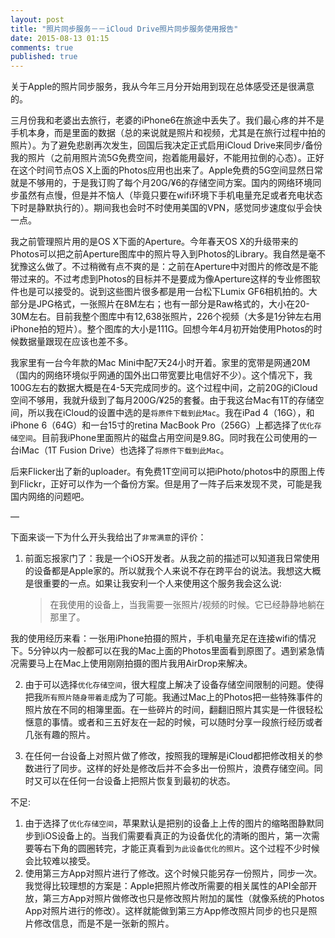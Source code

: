 ```yaml
---
layout: post
title: "照片同步服务－－iCloud Drive照片同步服务使用报告"
date: 2015-08-13 01:15
comments: true
published: true
---
```


关于Apple的照片同步服务，我从今年三月分开始用到现在总体感受还是很满意的。

三月份我和老婆出去旅行，老婆的iPhone6在旅途中丢失了。我们最心疼的并不是手机本身，而是里面的数据（总的来说就是照片和视频，尤其是在旅行过程中拍的照片）。为了避免悲剧再次发生，回国后我决定正式启用iCloud Drive来同步/备份我的照片（之前用照片流5G免费空间，抱着能用最好，不能用拉倒的心态）。正好在这个时间节点OS X上面的Photos应用也出来了。Apple免费的5G空间显然日常就是不够用的，于是我订购了每个月20G/¥6的存储空间方案。国内的网络环境同步虽然有点慢，但是并不恼人（毕竟只要在wifi环境下手机电量充足或者充电状态下时是静默执行的）。期间我也会时不时使用美国的VPN，感觉同步速度似乎会快一点。

我之前管理照片用的是OS X下面的Aperture。今年春天OS X的升级带来的Photos可以把之前Aperture图库中的照片导入到Photos的Library。我自然是毫不犹豫这么做了。不过稍微有点不爽的是：之前在Aperture中对图片的修改是不能带过来的。不过考虑到Photos的目标并不是要成为像Aperture这样的专业修图软件也是可以接受的。说到这些图片很多都是用一台松下Lumix GF6相机拍的。大部分是JPG格式，一张照片在8M左右；也有一部分是Raw格式的，大小在20-30M左右。目前我整个图库中有12,638张照片，226个视频（大多是1分钟左右用iPhone拍的短片）。整个图库的大小是111G。回想今年4月初开始使用Photos的时候数据量跟现在应该也差不多。

我家里有一台今年款的Mac Mini中配7天24小时开着。家里的宽带是网通20M（国内的网络环境似乎网通的国外出口带宽要比电信好不少）。这个情况下，我100G左右的数据大概是在4-5天完成同步的。这个过程中间，之前20G的iCloud空间不够用，我就升级到了每月200G/¥25的套餐。由于我这台Mac有1T的存储空间，所以我在iCloud的设置中选的是`将原件下载到此Mac`。我在iPad 4（16G），和iPhone 6（64G）和一台15寸的retina MacBook Pro（256G）上都选择了`优化存储空间`。目前我iPhone里面照片的磁盘占用空间是9.8G。同时我在公司使用的一台iMac（1T Fusion Drive）也选择了`将原件下载到此Mac`。

后来Flicker出了新的uploader。有免费1T空间可以把iPhoto/photos中的原图上传到Flickr，正好可以作为一个备份方案。但是用了一阵子后来发现不灵，可能是我国内网络的问题吧。

—

下面来谈一下为什么开头我给出了`非常满意`的评价：

1. 前面忘报家门了：我是一个iOS开发者。从我之前的描述可以知道我日常使用的设备都是Apple家的。所以就我个人来说不存在跨平台的说法。我想这大概是很重要的一点。如果让我安利一个人来使用这个服务我会这么说:
	> 在我使用的设备上，当我需要一张照片/视频的时候。它已经静静地躺在那里了。

我的使用经历来看：一张用iPhone拍摄的照片，手机电量充足在连接wifi的情况下。5分钟以内一般都可以在我的Mac上面的Photos里面看到原图了。遇到紧急情况需要马上在Mac上使用刚刚拍摄的图片我用AirDrop来解决。

2. 由于可以选择`优化存储空间`，很大程度上解决了设备存储空间限制的问题。使得把我`所有照片随身带着走`成为了可能。我通过Mac上的Photos把一些特殊事件的照片放在不同的相簿里面。在一些碎片的时间，翻翻旧照片其实是一件很轻松惬意的事情。或者和三五好友在一起的时候，可以随时分享一段旅行经历或者几张有趣的照片。

3. 在任何一台设备上对照片做了修改，按照我的理解是iCloud都把修改相关的参数进行了同步。这样的好处是修改后并不会多出一份照片，浪费存储空间。同时又可以在任何一台设备上把照片恢复到最初的状态。

不足:

1. 由于选择了`优化存储空间`，苹果默认是把别的设备上上传的图片的缩略图静默同步到iOS设备上的。当我们需要看真正的为设备优化的清晰的图片，第一次需要等右下角的圆圈转完，才能正真看到`为此设备优化的照片`。这个过程不少时候会比较难以接受。
2. 使用第三方App对照片进行了修改。这个时候只能另存一份照片，同步一次。我觉得比较理想的方案是：Apple把照片修改所需要的相关属性的API全部开放，第三方App对照片做修改也只是修改照片附加的属性（就像系统的Photos App对照片进行的修改）。这样就能做到第三方App修改照片同步的也只是照片修改信息，而是不是一张新的照片。